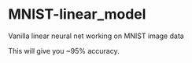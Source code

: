 # MNIST-linear_model
Vanilla linear neural net working on MNIST image data

This will give you ~95% accuracy.
